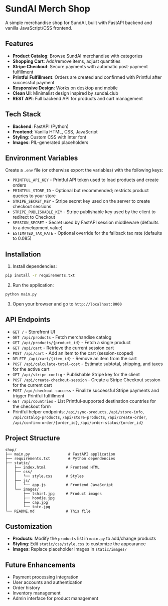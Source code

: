 # SundAI Merch Shop

A simple merchandise shop for SundAI, built with FastAPI backend and vanilla JavaScript/CSS frontend.

## Features

- **Product Catalog**: Browse SundAI merchandise with categories
- **Shopping Cart**: Add/remove items, adjust quantities
- **Stripe Checkout**: Secure payments with automatic post-payment fulfillment
- **Printful Fulfillment**: Orders are created and confirmed with Printful after successful payment
- **Responsive Design**: Works on desktop and mobile
- **Clean UI**: Minimalist design inspired by sundai.club
- **REST API**: Full backend API for products and cart management

## Tech Stack

- **Backend**: FastAPI (Python)
- **Frontend**: Vanilla HTML, CSS, JavaScript
- **Styling**: Custom CSS with Inter font
- **Images**: PIL-generated placeholders

## Environment Variables

Create a `.env` file (or otherwise export the variables) with the following keys:

- `PRINTFUL_API_KEY` - Printful API token used to load products and create orders
- `PRINTFUL_STORE_ID` - Optional but recommended; restricts product queries to your store
- `STRIPE_SECRET_KEY` - Stripe secret key used on the server to create checkout sessions
- `STRIPE_PUBLISHABLE_KEY` - Stripe publishable key used by the client to redirect to Checkout
- `SESSION_SECRET` - Secret used by FastAPI session middleware (defaults to a development value)
- `ESTIMATED_TAX_RATE` - Optional override for the fallback tax rate (defaults to 0.085)

## Installation

1. Install dependencies:
```bash
pip install -r requirements.txt
```

2. Run the application:
```bash
python main.py
```

3. Open your browser and go to `http://localhost:8000`

## API Endpoints

- `GET /` - Storefront UI
- `GET /api/products` - Fetch merchandise catalog
- `GET /api/products/{product_id}` - Fetch a single product
- `GET /api/cart` - Retrieve the current session cart
- `POST /api/cart` - Add an item to the cart (session-scoped)
- `DELETE /api/cart/{item_id}` - Remove an item from the cart
- `POST /api/calculate-total-cost` - Estimate subtotal, shipping, and taxes for the active cart
- `GET /api/stripe-config` - Publishable Stripe key for the client
- `POST /api/create-checkout-session` - Create a Stripe Checkout session for the current cart
- `POST /api/checkout-success` - Finalize successful Stripe payments and trigger Printful fulfillment
- `GET /api/countries` - List Printful-supported destination countries for the checkout form
- Printful helper endpoints: `/api/sync-products`, `/api/store-info`, `/api/catalog-products`, `/api/store-products`, `/api/create-order`, `/api/confirm-order/{order_id}`, `/api/order-status/{order_id}`

## Project Structure

```
shop/
├── main.py                 # FastAPI application
├── requirements.txt        # Python dependencies
├── static/
│   ├── index.html         # Frontend HTML
│   ├── css/
│   │   └── style.css      # Styles
│   ├── js/
│   │   └── app.js         # Frontend JavaScript
│   └── images/
│       ├── tshirt.jpg     # Product images
│       ├── hoodie.jpg
│       ├── cap.jpg
│       └── tote.jpg
└── README.md              # This file
```

## Customization

- **Products**: Modify the `products` list in `main.py` to add/change products
- **Styling**: Edit `static/css/style.css` to customize the appearance
- **Images**: Replace placeholder images in `static/images/`

## Future Enhancements

- Payment processing integration
- User accounts and authentication
- Order history
- Inventory management
- Admin interface for product management
